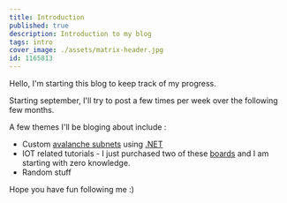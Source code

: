 ```yaml
---
title: Introduction
published: true
description: Introduction to my blog
tags: intro
cover_image: ./assets/matrix-header.jpg
id: 1165813
---
```


Hello, I'm starting this blog to keep track of my progress.

Starting september, I'll try to post a few times per week over the following few months.

A few themes I'll be bloging about include : 
- Custom [avalanche subnets](https://support.avax.network/en/articles/4064861-what-is-a-subnet) using [.NET](https://github.com/dotnet/runtime)
- IOT related tutorials - I just purchased two of these [boards](https://github.com/Xinyuan-LilyGO/T-ZigBee/) and I am starting with zero knowledge.
- Random stuff

Hope you have fun following me :)
